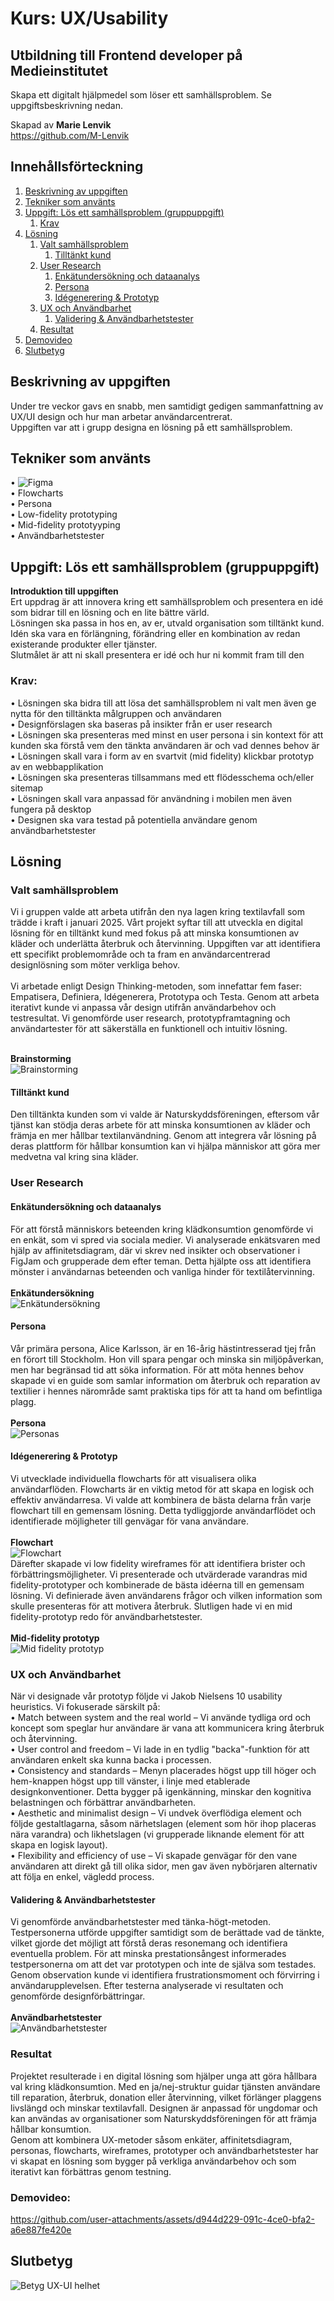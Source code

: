 # Kurs: UX/Usability
## Utbildning till Frontend developer på Medieinstitutet
Skapa ett digitalt hjälpmedel som löser ett samhällsproblem. Se uppgiftsbeskrivning nedan.

Skapad av **Marie Lenvik** <br>
https://github.com/M-Lenvik

## Innehållsförteckning
1. [Beskrivning av uppgiften](#beskrivning-av-uppgiften)  
2. [Tekniker som använts](#tekniker-som-använts)  
3. [Uppgift: Lös ett samhällsproblem (gruppuppgift)](#uppgift-lös-ett-samhällsproblem-gruppuppgift)  
   1. [Krav](#krav)  
4. [Lösning](#lösning)
   1. [Valt samhällsproblem](#valt-samhällsproblem)  
      1. [Tilltänkt kund](#tilltänkt-kund)  
   2. [User Research](#user-research)  
      1. [Enkätundersökning och dataanalys](#enkätundersökning-och-dataanalys)  
      2. [Persona](#persona)  
      3. [Idégenerering & Prototyp](#idégenerering--prototyp) 
   3. [UX och Användbarhet](#ux-och-användbarhet)  
      1. [Validering & Användbarhetstester](#validering--användbarhetstester)  
   4. [Resultat](#resultat)  
5. [Demovideo](#demovideo)  
6. [Slutbetyg](#slutbetyg)


## Beskrivning av uppgiften
Under tre veckor gavs en snabb, men samtidigt gedigen sammanfattning av UX/UI design och hur man arbetar användarcentrerat.<br>
Uppgiften var att i grupp designa en lösning på ett samhällsproblem.


## Tekniker som använts
• ![Figma](https://img.shields.io/badge/figma-%23F24E1E.svg?style=for-the-badge&logo=figma&logoColor=white) <br>
• Flowcharts <br>
• Persona <br>
• Low-fidelity prototyping <br>
• Mid-fidelity prototyyping <br>
• Användbarhetstester <br>

## Uppgift: Lös ett samhällsproblem (gruppuppgift)
**Introduktion till uppgiften** <br>
Ert uppdrag är att innovera kring ett samhällsproblem och presentera en idé som bidrar till en lösning och en lite bättre värld. <br>
Lösningen ska passa in hos en, av er, utvald organisation som tilltänkt kund. Idén ska vara en förlängning, förändring eller en kombination av redan existerande produkter eller tjänster.<br>
Slutmålet är att ni skall presentera er idé och hur ni kommit fram till den


### Krav:
• Lösningen ska bidra till att lösa det samhällsproblem ni valt men även ge nytta för den tilltänkta målgruppen och användaren <br>
• Designförslagen ska baseras på insikter från er user research <br>
• Lösningen ska presenteras med minst en user persona i sin kontext för att kunden ska förstå vem den tänkta användaren är och vad dennes behov är<br>
• Lösningen skall vara i form av en svartvit (mid fidelity) klickbar prototyp av en webbapplikation <br>
• Lösningen ska presenteras tillsammans med ett flödesschema och/eller sitemap <br>
• Lösningen skall vara anpassad för användning i mobilen men även fungera på desktop<br>
• Designen ska vara testad på potentiella användare genom användbarhetstester <br>


## Lösning
### Valt samhällsproblem
Vi i gruppen valde att arbeta utifrån den nya lagen kring textilavfall som trädde i kraft i januari 2025. Vårt projekt syftar till att utveckla en digital lösning för en tilltänkt kund med fokus på att minska konsumtionen av kläder och underlätta återbruk och återvinning. Uppgiften var att identifiera ett specifikt problemområde och ta fram en användarcentrerad designlösning som möter verkliga behov.<br><br>
Vi arbetade enligt Design Thinking-metoden, som innefattar fem faser: Empatisera, Definiera, Idégenerera, Prototypa och Testa. Genom att arbeta iterativt kunde vi anpassa vår design utifrån användarbehov och testresultat. Vi genomförde user research, prototypframtagning och användartester för att säkerställa en funktionell och intuitiv lösning.<br><br>

**Brainstorming**<br>
![Brainstorming](https://github.com/user-attachments/assets/c7e52384-acb2-4ae4-b868-1af0bd73633c)<br>

#### Tilltänkt kund
Den tilltänkta kunden som vi valde är Naturskyddsföreningen, eftersom vår tjänst kan stödja deras arbete för att minska konsumtionen av kläder och främja en mer hållbar textilanvändning. Genom att integrera vår lösning på deras plattform för hållbar konsumtion kan vi hjälpa människor att göra mer medvetna val kring sina kläder.

### User Research
#### Enkätundersökning och dataanalys
För att förstå människors beteenden kring klädkonsumtion genomförde vi en enkät, som vi spred via sociala medier. Vi analyserade enkätsvaren med hjälp av affinitetsdiagram, där vi skrev ned insikter och observationer i FigJam och grupperade dem efter teman. Detta hjälpte oss att identifiera mönster i användarnas beteenden och vanliga hinder för textilåtervinning.<br><br>
**Enkätundersökning**<br>
![Enkätundersökning](https://github.com/user-attachments/assets/ec61cd51-43e6-475f-838f-f58d66855df9)<br>

#### Persona
Vår primära persona, Alice Karlsson, är en 16-årig hästintresserad tjej från en förort till Stockholm. Hon vill spara pengar och minska sin miljöpåverkan, men har begränsad tid att söka information. För att möta hennes behov skapade vi en guide som samlar information om återbruk och reparation av textilier i hennes närområde samt praktiska tips för att ta hand om befintliga plagg.<br><br>
**Persona**<br>
![Personas](https://github.com/user-attachments/assets/ae7b7332-c569-4c2c-9b02-8ec61db432f1)<br>

#### Idégenerering & Prototyp
Vi utvecklade individuella flowcharts för att visualisera olika användarflöden. Flowcharts är en viktig metod för att skapa en logisk och effektiv användarresa. Vi valde att kombinera de bästa delarna från varje flowchart till en gemensam lösning. Detta tydliggjorde användarflödet och identifierade möjligheter till genvägar för vana användare.<br><br>
**Flowchart**<br>
![Flowchart](https://github.com/user-attachments/assets/77c95e1d-f03b-498a-aaf5-a7a4b0210c39)<br>
Därefter skapade vi low fidelity wireframes för att identifiera brister och förbättringsmöjligheter. Vi presenterade och utvärderade varandras mid fidelity-prototyper och kombinerade de bästa idéerna till en gemensam lösning. Vi definierade även användarens frågor och vilken information som skulle presenteras för att motivera återbruk. Slutligen hade vi en mid fidelity-prototyp redo för användbarhetstester.<br><br>
**Mid-fidelity prototyp**<br>
![Mid fidelity prototyp](https://github.com/user-attachments/assets/062737ef-c278-460b-8f5b-c2499d672899)<br>

### UX och Användbarhet
När vi designade vår prototyp följde vi Jakob Nielsens 10 usability heuristics. Vi fokuserade särskilt på:<br>
•	Match between system and the real world – Vi använde tydliga ord och koncept som speglar hur användare är vana att kommunicera kring återbruk och återvinning.<br>
•	User control and freedom – Vi lade in en tydlig "backa"-funktion för att användaren enkelt ska kunna backa i processen.<br>
•	Consistency and standards – Menyn placerades högst upp till höger och hem-knappen högst upp till vänster, i linje med etablerade designkonventioner. Detta bygger på igenkänning, minskar den kognitiva belastningen och förbättrar användbarheten.<br>
•	Aesthetic and minimalist design – Vi undvek överflödiga element och följde gestaltlagarna, såsom närhetslagen (element som hör ihop placeras nära varandra) och likhetslagen (vi grupperade liknande element för att skapa en logisk layout).<br>
•	Flexibility and efficiency of use – Vi skapade genvägar för den vane användaren att direkt gå till olika sidor, men gav även nybörjaren alternativ att följa en enkel, vägledd process.

#### Validering & Användbarhetstester
Vi genomförde användbarhetstester med tänka-högt-metoden. Testpersonerna utförde uppgifter samtidigt som de berättade vad de tänkte, vilket gjorde det möjligt att förstå deras resonemang och identifiera eventuella problem. För att minska prestationsångest informerades testpersonerna om att det var prototypen och inte de själva som testades. Genom observation kunde vi identifiera frustrationsmoment och förvirring i användarupplevelsen. Efter testerna analyserade vi resultaten och genomförde designförbättringar.<br><br>
**Användbarhetstester**<br>
![Användbarhetstester](https://github.com/user-attachments/assets/29a12ee5-468b-48b1-9dc1-fcb57782995b)<br>

### Resultat
Projektet resulterade i en digital lösning som hjälper unga att göra hållbara val kring klädkonsumtion. Med en ja/nej-struktur guidar tjänsten användare till reparation, återbruk, donation eller återvinning, vilket förlänger plaggens livslängd och minskar textilavfall. Designen är anpassad för ungdomar och kan användas av organisationer som Naturskyddsföreningen för att främja hållbar konsumtion. <br>
Genom att kombinera UX-metoder såsom enkäter, affinitetsdiagram, personas, flowcharts, wireframes, prototyper och användbarhetstester har vi skapat en lösning som bygger på verkliga användarbehov och som iterativt kan förbättras genom testning.

### Demovideo:
https://github.com/user-attachments/assets/d944d229-091c-4ce0-bfa2-a6e887fe420e

## Slutbetyg
![Betyg UX-UI helhet](https://github.com/user-attachments/assets/03d695e3-bda2-4b58-9f40-fc6329264727)

